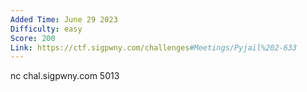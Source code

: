 ```yaml
---
Added Time: June 29 2023
Difficulty: easy
Score: 200
Link: https://ctf.sigpwny.com/challenges#Meetings/Pyjail%202-633
---
```

nc chal.sigpwny.com 5013

